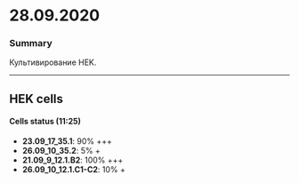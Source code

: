 28.09.2020
==========

### Summary
Культивирование HEK.

---

## HEK cells
#### Cells status (11:25)
- **23.09_17_35.1**: 90% +++
- **26.09_10_35.2**: 5% +
- **21.09_9_12.1.B2**: 100% +++
- **26.09_10_12.1.C1-C2**: 10% +